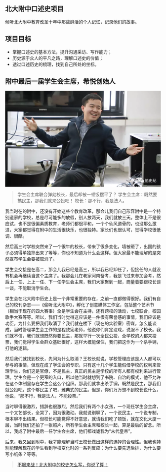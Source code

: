 ## 北大附中口述史项目
倾听北大附中教育改革十年中那些鲜活的个人记忆，记录他们的故事。

## 项目目标

* 掌握口述史的基本方法，提升沟通采访、写作能力；
* 历史源于众人的平凡之路，理解口述史的价值；
* 透过口述历史的梳理，找到自己所处的坐标。

## 附中最后一届学生会主席，希悦创始人

<img src="/images/cihang.png" alt="boy" align=center />

> 学生会主席联合弹劾校长，最后却被一顿饭摆平了？
学生会主席：既然要搞民主，那我们就来公投吧！
校长：那不行，我是法人。 

我当时在的附中，还没有开始这些个教育改革，那会儿我们自己形容附中是一个特别道家的学校，总是尽可能多的放假，别人放两天，我们就放三天。整体上不是很应试，也不是很偏素质教育，老师们都很平和，一个个仙风道骨的，也没那么激进，大家都觉得在附中的生活很快乐，也很独特。家长们也很认可，觉得学校很低调、很酷。 

然后高三时学校突然来了一个很牛的校长，带来了很多变化，墙被砸了，出国的孩子必须得单独拎出来了等等，你也不知道为什么会这样。但大家最不能理解的是突然宣布学生会要被取消了。

学生会交接是在高二，那会儿我已经是高三，所以我已经卸任了，但接任的人就没有机会再继续当这个主席了。我那会儿在老家河南备考，我是飞过来参加会考，然后上一任、上上一任、下一任学生会主席，我们大家聚到一起，商量着要跟校长谈一谈，不能取消学生会。
 
学生会在北大附中历史上是一个非常重要的存在，之前一直都做得很好。我们有自己的校刊杂志——《偷听北大附中》，孵化了创意媒体工作室，包括整个艺术节（相当于现在的四大赛事）全是学生会在主持，还有跨校的活动，七校联合，校园歌手大赛等等。所以，我们当时觉得这应该是一件很有荣誉感的事情，我们应该是功臣，为什么要把我们取消了？我们就在楼下（现在的实验室）密谋，怎么能谈成，当时管理学生会工作的是程致宪老师，他说你们肯定没戏，说服不了校长。我们就不信，我们就想既然你要民主，那就举行一次全民公投，全学校的人都来投票，我们觉得学生会群众基础很好，这样大概能保住，我们把这作为一个杀手锏，打他的逻辑。

然后我们就找到校长，先问为什么取消？王校长就说，学校管理应该是人人都可以参与的事情，但现在成了学生会的专职，只有这十几个学生能假借学校的权利来管理学生，你们这是官僚，不是民主，真正的民主是学校的所有人都有权利来进行管理。学生会是一个更窄的入口，所以他当时就想到了书院、自治的模式，他不允许在这个体制里存在学生会这么个组织。那我们就拿出杀手锏，既然是民主，那我们就公投吧，这个够民主了吧，雅典式的民主。但是，你们万万想不到校长说什么，他说，“那不行，我是法人，不能投票。”
 
当时聊得很激烈，措辞也很激烈，然后我们有两个小女孩，一个现任学生会主席，一个文艺部长，全哭了，因为很激动。我就说别聊了，一个说民主，一个说专制，根本聊不出结果。但校长可能觉得不好意思，就请我们吃了顿饭，就在文化大厦一层，当时我们还拍了一张照片，所有学生会主席和校长一起，算是最后的留念。所以，我成了附中最后一任学生会主席，他们都戏谑我为“末代皇帝”。
<!-- more -->
后来，我又回到附中，我才能理解当时王校长做出这样的选择的合理性。但我也特别能理解现在的学生看到学校变化时的一系列反应：为什么要先选后排，为什么要写小纸条？等等。

> [不服来战！北大附中的校史怎么写，你说了算！](https://mp.weixin.qq.com/s?__biz=MzU2MzUwNDYzNQ==&mid=2247483666&idx=1&sn=1c773af634e456446b324859425ecb01&chksm=fc587586cb2ffc903cde7c722a7a887dc0acea5755a7a8ff8452d0e434f8e03853a91425b9fd&mpshare=1&scene=1&srcid=0506HZWnClKDe6zM5w9oOAXo&pass_ticket=i9%2FaVLMUYIEJzkQrecTO7fmunmRr6LHZDkAQ6D5ypNJ0sW3sQ1PVpAJb3S58W4Rt#rd)

